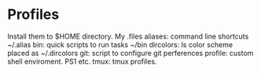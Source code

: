 # Profiles
Install them to $HOME directory.
My .files
aliases: command line shortcuts ~/.alias
bin: quick scripts to run tasks ~/bin
dircolors: ls color scheme placed as ~/.dircolors
git: script to configure git perferences
profile: custom shell enviroment. PS1 etc. 
tmux: tmux profiles. 
